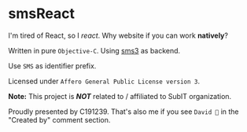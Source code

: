 # smsReact

I'm tired of React, so I *react*.
Why website if you can work __natively__?

Written in pure `Objective-C`.
Using [sms3](https://github.com/subitlab/sms3-backend) as backend.

Use `SMS` as identifier prefix.

Licensed under `Affero General Public License version 3`.

__Note:__ This project is __*NOT*__ related to / affiliated to SubIT organization.

Proudly presented by C191239.
That's also me if you see `David 🤴` in the "Created by" comment section.
